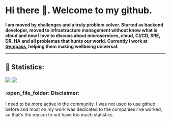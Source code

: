 
<h1>Hi there 👋. Welcome to my github.</h1>
<h4>I am moved by challenges and a truly problem solver. Started as backend developer, moved to infrastructure management without know what is cloud and now I love to discuss about microservices, cloud, CI/CD, SRE, DR, HA and all problemas that hunts our world. Currently I work at <a href='https://github.com/Gympass'>Gympass</a>, helping them making wellbeing universal.
<hr>
<h2>📝 Statistics: </h2>
<a>
  <img align="center" src="https://github-readme-stats.vercel.app/api?username=thalescosta&show_icons=true&theme=radical&count_private=true" />
</a>
<a>
  <img align="center" src="https://github-readme-stats.vercel.app/api/top-langs/?username=thalescosta&langs_count=8&show_icons=true&theme=radical&count_private=true" />
</a>
<h3>:open_file_folder: Disclaimer: </h3>
 I need to be more active in the community, I was not used to use github before and most on my work was dedicated to the companies I've worked, so that's the reason to not have too much statistics
